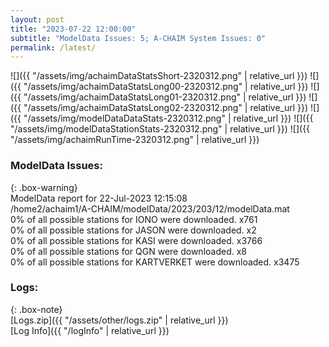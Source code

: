```yaml
---
layout: post
title: "2023-07-22 12:00:00"
subtitle: "ModelData Issues: 5; A-CHAIM System Issues: 0"
permalink: /latest/
---
```


![]({{ "/assets/img/achaimDataStatsShort-2320312.png" | relative_url }})
![]({{ "/assets/img/achaimDataStatsLong00-2320312.png" | relative_url }})
![]({{ "/assets/img/achaimDataStatsLong01-2320312.png" | relative_url }})
![]({{ "/assets/img/achaimDataStatsLong02-2320312.png" | relative_url }})
![]({{ "/assets/img/modelDataDataStats-2320312.png" | relative_url }})
![]({{ "/assets/img/modelDataStationStats-2320312.png" | relative_url }})
![]({{ "/assets/img/achaimRunTime-2320312.png" | relative_url }})


### ModelData Issues:  
  
{: .box-warning}  
 ModelData report for 22-Jul-2023 12:15:08   
 /home2/achaim1/A-CHAIM/modelData/2023/203/12/modelData.mat   
 0% of all possible stations for IONO were downloaded. x761   
 0% of all possible stations for JASON were downloaded. x2   
 0% of all possible stations for KASI were downloaded. x3766   
 0% of all possible stations for QGN were downloaded. x8   
 0% of all possible stations for KARTVERKET were downloaded. x3475   
  


### Logs:  
  
{: .box-note}  
[Logs.zip]({{ "/assets/other/logs.zip" | relative_url }})  
[Log Info]({{ "/logInfo" | relative_url }})  
